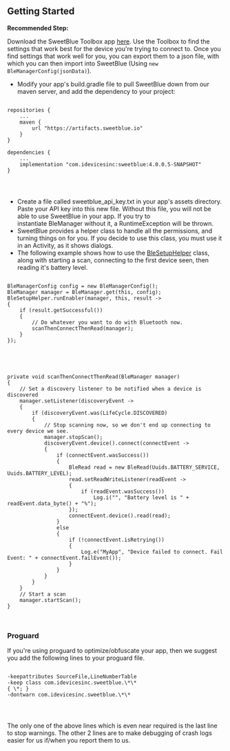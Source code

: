 ## Getting Started ##

**Recommended Step:**

Download the SweetBlue Toolbox app [here](https://play.google.com/store/apps/details?id=com.idevicesinc.sweetblue.toolbox.v3). Use the Toolbox to find the settings that work best for the device you're trying to connect to. Once you find settings that work well for you, you can export them to a json file, with which you can then import into SweetBlue (Using `new BleManagerConfig(jsonData)`).

* Modify your app's build.gradle file to pull SweetBlue down from our maven server, and add the dependency to your project:

<pre>
<code>
repositories {
    ...
    maven {
        url "https://artifacts.sweetblue.io"
    }
}

dependencies {
    ...
    implementation "com.idevicesinc:sweetblue:4.0.0.5-SNAPSHOT"
}
</pre>
</code>


* Create a file called sweetblue_api_key.txt in your app's assets directory. Paste your API key into this new file. Without this file, you will not be able to use SweetBlue in your app. If you try to instantiate BleManager without it, a RuntimeException will be thrown.
* SweetBlue provides a helper class to handle all the permissions, and turning things on for you. If you decide to use this class, you must use it in an Activity, as it shows dialogs.
* The following example shows how to use the [BleSetupHelper](https://api.sweetblue.io/com/idevicesinc/sweetblue/utils/BleSetupHelper.html) class, along with starting a scan, connecting to the first device seen, then reading it's battery level.

<pre>
<code>
BleManagerConfig config = new BleManagerConfig();
BleManager manager = BleManager.get(this, config);
BleSetupHelper.runEnabler(manager, this, result -> 
{
    if (result.getSuccessful()) 
    {
        // Do whatever you want to do with Bluetooth now.
        scanThenConnectThenRead(manager);
    }
});
</pre>
</code>
<pre>
<code>
private void scanThenConnectThenRead(BleManager manager)
{
    // Set a discovery listener to be notified when a device is discovered
    manager.setListener(discoveryEvent ->
    {
        if (discoveryEvent.was(LifeCycle.DISCOVERED)
        {
            // Stop scanning now, so we don't end up connecting to every device we see.
            manager.stopScan();
            discoveryEvent.device().connect(connectEvent ->
            {
                if (connectEvent.wasSuccess())
                {
                    BleRead read = new BleRead(Uuids.BATTERY_SERVICE, Uuids.BATTERY_LEVEL);
                    read.setReadWriteListener(readEvent -> 
                    {
                        if (readEvent.wasSuccess())
                            Log.i("", "Battery level is " + readEvent.data_byte() + "%");
                    });
                    connectEvent.device().read(read);
                }
                else
                {
                    if (!connectEvent.isRetrying())
                    {
                        Log.e("MyApp", "Device failed to connect. Fail Event: " + connectEvent.failEvent());
                    }
                }
            }
        }
    }
    // Start a scan
    manager.startScan();
}
</pre>
</code>


### Proguard ###

If you're using proguard to optimize/obfuscate your app, then we suggest you add the following lines to your proguard file.

<pre>
<code>
-keepattributes SourceFile,LineNumberTable
-keep class com.idevicesinc.sweetblue.\*\*                                    { \*; }
-dontwarn com.idevicesinc.sweetblue.\*\*
</pre>
</code>

The only one of the above lines which is even near required is the last line to stop warnings. The other 2 lines are to make
debugging of crash logs easier for us if/when you report them to us.